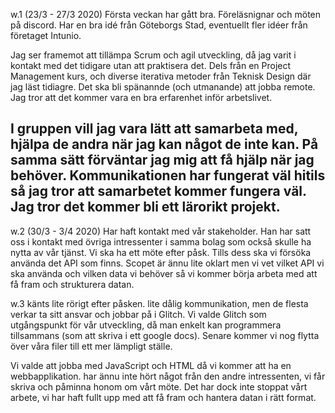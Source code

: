w.1 (23/3 - 27/3 2020)
Första veckan har gått bra. Föreläsnignar och möten på discord. Har en bra idé från Göteborgs Stad, 
eventuellt fler idéer från företaget Intunio.

Jag ser framemot att tillämpa Scrum och agil utveckling, då jag varit i kontakt med det tidigare utan att praktisera det.
Dels från en Project Management kurs, och diverse iterativa metoder från Teknisk Design där jag läst tidiagre.
Det ska bli spänannde (och utmanande) att jobba remote. Jag tror att det kommer vara en bra erfarenhet inför arbetslivet.

I gruppen vill jag vara lätt att samarbeta med, hjälpa de andra när jag kan något de inte kan. På samma sätt förväntar jag
mig att få hjälp när jag behöver. Kommunikationen har fungerat väl hitils så jag tror att samarbetet kommer fungera väl. 
Jag tror det kommer bli ett lärorikt projekt.
------------
w.2 (30/3 - 3/4 2020)
Har haft kontakt med vår stakeholder. Han har satt oss i kontakt med övriga intressenter i samma bolag som också skulle ha 
nytta av vår tjänst. Vi ska ha ett möte efter påsk. Tills dess ska vi försöka använda det API som finns. Scopet är ännu lite oklart men
vi vet vilket API vi ska använda och vilken data vi behöver så vi kommer börja arbeta med att få fram och strukturera datan.


w.3
känts lite rörigt efter påsken. lite dålig kommunikation, men de flesta verkar ta sitt ansvar och jobbar på i Glitch. Vi valde Glitch 
som utgångspunkt för vår utveckling, då man enkelt kan programmera tillsammans (som att skriva i ett google docs). Senare kommer vi nog 
flytta över våra filer till ett mer lämpligt ställe.

Vi valde att jobba med JavaScript och HTML då vi kommer att ha en webbapplikation.
har ännu inte hört något från den andre intressenten, vi får skriva och påminna honom om vårt möte. Det har dock inte stoppat vårt arbete, 
vi har haft fullt upp med att få fram och hantera datan i rätt format.
